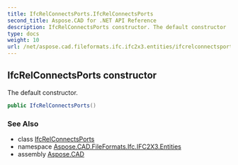 ```yaml
---
title: IfcRelConnectsPorts.IfcRelConnectsPorts
second_title: Aspose.CAD for .NET API Reference
description: IfcRelConnectsPorts constructor. The default constructor
type: docs
weight: 10
url: /net/aspose.cad.fileformats.ifc.ifc2x3.entities/ifcrelconnectsports/ifcrelconnectsports/
---
```

## IfcRelConnectsPorts constructor

The default constructor.

```csharp
public IfcRelConnectsPorts()
```

### See Also

* class [IfcRelConnectsPorts](../)
* namespace [Aspose.CAD.FileFormats.Ifc.IFC2X3.Entities](../../ifcrelconnectsports/)
* assembly [Aspose.CAD](../../../)


